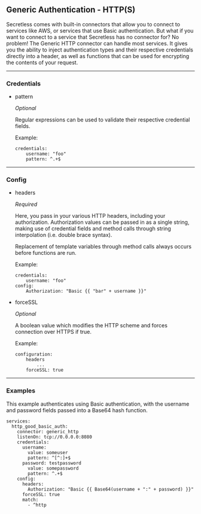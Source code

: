 ## Generic Authentication - HTTP(S)

Secretless comes with built-in connectors that allow you to connect to services like AWS, or services that use Basic authentication.  But what if you want to connect to a service that Secretless has no connector for?  No problem!  The Generic HTTP connector can handle most services.  It gives you the ability to inject authentication types and their respective credentials directly into a header, as well as functions that can be used for encrypting the contents of your request.

--------------------------------
### Credentials

- pattern

    _Optional_

    Regular expressions can be used to validate their respective credential fields.

    Example:
    ~~~
    credentials:
        username: "foo"
        pattern: ^.+$
    ~~~

--------------------------------
### Config

- headers

    _Required_

    Here, you pass in your various HTTP headers, including your authorization. 
    Authorization values can be passed in as a single string, making use of credential fields and method calls 
    through string interpolation (i.e. double brace syntax).

    Replacement of template variables through method calls always occurs before functions are run.

    Example:
    ~~~
    credentials:
        username: "foo"
    config: 
        Authorization: "Basic {{ "bar" + username }}"
    ~~~

- forceSSL

    _Optional_

    A boolean value which modifies the HTTP scheme and forces connection over HTTPS if true.

    Example:
    ~~~
    configuration:
        headers
            ...
        forceSSL: true
    ~~~

--------------------------------

### Examples

This example authenticates using Basic authentication, with the username and password fields passed into a Base64 hash function.
~~~
services:
  http_good_basic_auth:
    connector: generic_http
    listenOn: tcp://0.0.0.0:8080
    credentials:
      username: 
        value: someuser
        pattern: ^[^:]+$
      password: testpassword
        value: somepassword
        pattern: ^.+$
    config:
      headers:
        Authorization: "Basic {{ Base64(username + ":" + password) }}"
      forceSSL: true
      match:
        - ^http
~~~
